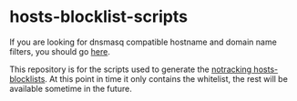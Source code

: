 # hosts-blocklist-scripts
If you are looking for dnsmasq compatible hostname and domain name filters, you should go [here](https://github.com/notracking/hosts-blocklists).

This repository is for the scripts used to generate the [notracking hosts-blocklists](https://github.com/notracking/hosts-blocklists). At this point in time it only contains the whitelist, the rest will be available sometime in the future.
